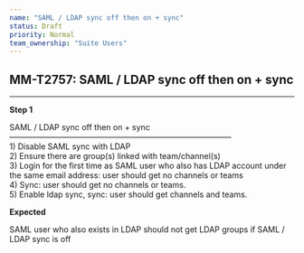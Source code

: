 ```yaml
---
name: "SAML / LDAP sync off then on + sync"
status: Draft
priority: Normal
team_ownership: "Suite Users"
---
```


## MM-T2757: SAML / LDAP sync off then on + sync

---

**Step 1**

SAML / LDAP sync off then on + sync\
————————————————————————————\
1\) Disable SAML sync with LDAP\
2\) Ensure there are group(s) linked with team/channel(s)\
3\) Login for the first time as SAML user who also has LDAP account under the same email address: user should get no channels or teams\
4\) Sync: user should get no channels or teams.\
5\) Enable ldap sync, sync: user should get channels and teams.

**Expected**

SAML user who also exists in LDAP should not get LDAP groups if SAML / LDAP sync is off
